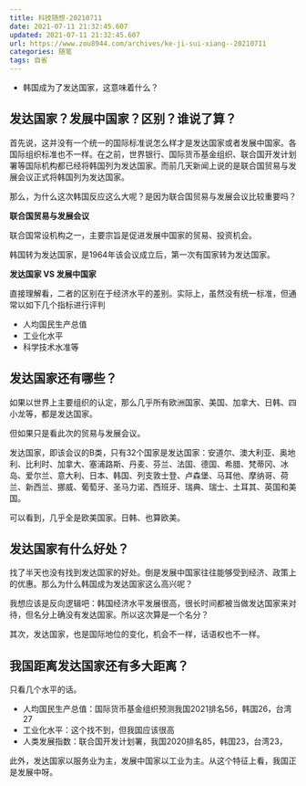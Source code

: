 ```yaml
---
title: 科技随想-20210711
date: 2021-07-11 21:32:45.607
updated: 2021-07-11 21:32:45.607
url: https://www.zou8944.com/archives/ke-ji-sui-xiang--20210711
categories: 随笔
tags: 自省
---
```


- 韩国成为了发达国家，这意味着什么？

## 发达国家？发展中国家？区别？谁说了算？

首先说，这并没有一个统一的国际标准说怎么样才是发达国家或者发展中国家。各国际组织标准也不一样。在之前，世界银行、国际货币基金组织、联合国开发计划署等国际机构都已经将韩国列为发达国家。而前几天新闻上说的是联合国贸易与发展会议正式将韩国列为发达国家。

那么，为什么这次韩国反应这么大呢？是因为联合国贸易与发展会议比较重要吗？

<!-- more -->

**联合国贸易与发展会议**

联合国常设机构之一，主要宗旨是促进发展中国家的贸易、投资机会。

韩国转为发达国家，是1964年该会议成立后，第一次有国家转为发达国家。

**发达国家 VS 发展中国家**

直接理解看，二者的区别在于经济水平的差别。实际上，虽然没有统一标准，但通常以如下几个指标进行评判

- 人均国民生产总值
- 工业化水平
- 科学技术水准等

## 发达国家还有哪些？

如果以世界上主要组织的认定，那么几乎所有欧洲国家、美国、加拿大、日韩、四小龙等，都是发达国家。

但如果只是看此次的贸易与发展会议。

发达国家，即该会议的B类，只有32个国家是发达国家：安道尔、澳大利亚、奥地利、比利时、加拿大、塞浦路斯、丹麦、芬兰、法国、德国、希腊、梵蒂冈、冰岛、爱尔兰、意大利、日本、韩国、列支敦士登、卢森堡、马耳他、摩纳哥、荷兰、新西兰、挪威、葡萄牙、圣马力诺、西班牙、瑞典、瑞士、土耳其、英国和美国。

可以看到，几乎全是欧美国家。日韩、也算欧美。

## 发达国家有什么好处？

找了半天也没有找到发达国家的好处。倒是发展中国家往往能够受到经济、政策上的优惠。那么为什么韩国成为发达国家这么高兴呢？

我想应该是反向逻辑吧：韩国经济水平发展很高，很长时间都被当做发达国家来对待，但名分上确没有发达国家。所以这次算是一个名分？

其次，发达国家，也是国际地位的变化，机会不一样，话语权也不一样。

## 我国距离发达国家还有多大距离？

只看几个水平的话。

- 人均国民生产总值：国际货币基金组织预测我国2021排名56，韩国26，台湾27
- 工业化水平：这个找不到，但我国应该很高
- 人类发展指数：联合国开发计划署，我国2020排名85，韩国23，台湾23，

此外，发达国家以服务业为主，发展中国家以工业为主。从这个特征上看，我国正是发展中呀。